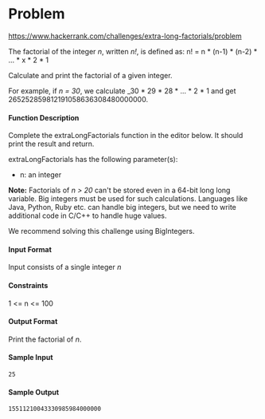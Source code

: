 # Problem

https://www.hackerrank.com/challenges/extra-long-factorials/problem

The factorial of the integer _n_, written _n!_, is defined as:
    n! = n * (n-1) * (n-2) * ... * x * 2 * 1

Calculate and print the factorial of a given integer.

For example, if _n = 30_, we calculate _30 * 29 * 28 * ... * 2 * 1 and get 265252859812191058636308480000000.

#### Function Description

Complete the extraLongFactorials function in the editor below. It should print the result and return.

extraLongFactorials has the following parameter(s):

* n: an integer

**Note:** Factorials of _n > 20_ can't be stored even in a 64-bit long long variable. Big integers must be used for such calculations. Languages like Java, Python, Ruby etc. can handle big integers, but we need to write additional code in C/C++ to handle huge values.

We recommend solving this challenge using BigIntegers.

#### Input Format

Input consists of a single integer _n_

#### Constraints

1 <= n <= 100

#### Output Format

Print the factorial of _n_.

#### Sample Input

    25

#### Sample Output

    15511210043330985984000000
